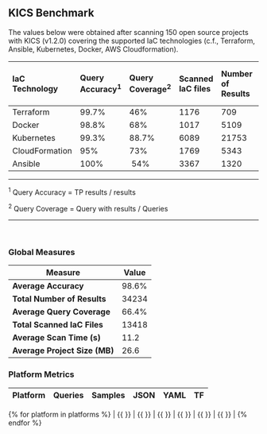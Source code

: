 ## KICS Benchmark

The values below were obtained after scanning 150 open source projects with KICS (v1.2.0) covering
the supported IaC technologies (c.f., Terraform, Ansible, Kubernetes, Docker, AWS Cloudformation).


| IaC Technology    | Query Accuracy<sup>1</sup>    | Query Coverage<sup>2</sup> | Scanned IaC files​ | Number of Results​ | Average Scan Time​ (s) | Average Project Size (MB) |
| :---              | :---     | :---    | :--- | :---     | :---| :---|
| Terraform​         | 99.7%​    | 46%     | 1176​ | 709      | 6.6  | 33.4​ |
| Docker​            | 98.8%​​    | 68%​     | 1017​ | 5109     | 11   | 0.7 |​
| Kubernetes​        | 99.3%​​    | 88.7%​   | 6089​ | 21753    | 7    | 90 |​
| CloudFormation​    | 95%​      | 73%​     | 1769​ | 5343     | 10.2 | 4.8 |​
| Ansible ​          | 100%     |​ 54%​     | 3367​ | 1320     | 23.3 | 4.1 |​

---

<sup>1</sup> Query Accuracy = TP results / results

<sup>2</sup> Query Coverage = Query with results / Queries

---

<br/>

### Global Measures


| Measure                       | Value |
|-------------------------------|-------|
| **Average Accuracy**          | 98.6% |
| **Total Number of Results**   | 34234 |
| **Average Query Coverage**    | 66.4% |
| **Total Scanned IaC Files**   | 13418 |
| **Average Scan Time (s)**     | 11.2  |
| **Average Project Size (MB)** | 26.6  |


### Platform Metrics

|  Platform   |  Queries  |  Samples  |  JSON  |  YAML  |  TF  |
|-------------|-----------|-----------|--------|--------|------|
{% for platform in platforms %}
| {{ }} | {{ }} | {{ }} | {{ }} | {{ }} | {{ }} |
{% endfor %}
